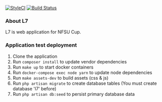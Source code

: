 [![StyleCI](https://github.styleci.io/repos/255331761/shield?branch=master)](https://github.styleci.io/repos/255331761) [![Build Status](https://travis-ci.com/ian-travers/l7.svg?branch=master)](https://travis-ci.com/ian-travers/l7)

### About L7

L7 is web application for NFSU Cup.

### Application test deployment

1. Clone the application
2. Run <code>composer install</code> to update vendor dependencies
3. Run <code>make up</code> to start docker containers
4. Run <code>docker-compose exec node yarn</code> to update node dependencies
5. Run <code>make assets-dev</code> to build assets (css & js)
6. Run <code>php artisan migrate</code> to create database tables (You must create database 'l7' before)
7. Run <code>php artisan db:seed</code> to persist primary database data
